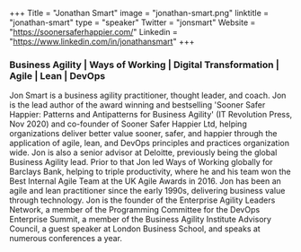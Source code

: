 +++
Title = "Jonathan Smart"
image = "jonathan-smart.png"
linktitle = "jonathan-smart"
type = "speaker"
Twitter = "jonsmart"
Website = "https://soonersaferhappier.com/"
Linkedin = "https://www.linkedin.com/in/jonathansmart"
+++

### Business Agility | Ways of Working | Digital Transformation | Agile | Lean | DevOps
Jon Smart is a business agility practitioner, thought leader, and coach. Jon is the lead author of the award winning and bestselling 'Sooner Safer Happier: Patterns and Antipatterns for Business Agility' (IT Revolution Press, Nov 2020) and co-founder of Sooner Safer Happier Ltd, helping organizations deliver better value sooner, safer, and happier through the application of agile, lean, and DevOps principles and practices organization wide. Jon is also a senior advisor at Deloitte, previously being the global Business Agility lead. 
Prior to that Jon led Ways of Working globally for Barclays Bank, helping to triple productivity, where he and his team won the Best Internal Agile Team at the UK Agile Awards in 2016. Jon has been an agile and lean practitioner since the early 1990s, delivering business value through technology. 
Jon is the founder of the Enterprise Agility Leaders Network, a member of the Programming Committee for the DevOps Enterprise Summit, a member of the Business Agility Institute Advisory Council, a guest speaker at London Business School, and speaks at numerous conferences a year.
